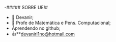 -#####  SOBRE UE!#
- 👀 Devanir;
- 🌱 Profe de Matemática e Pens. Computacional;
- Aprendendo no github;
- :+1:**devanirl1no@hotmail.com

